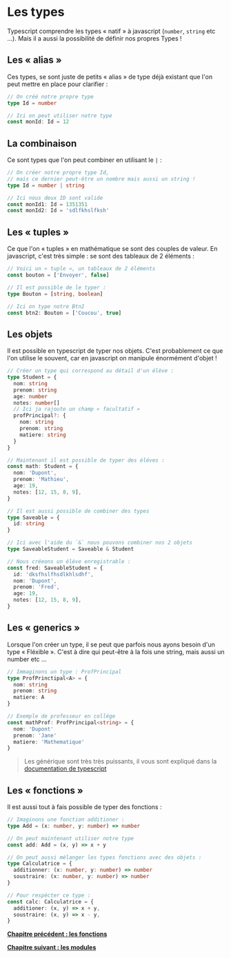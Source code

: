 # Les types

Typescript comprendre les types « natif » à javascript (`number`, `string` etc …). Mais il a aussi la possibilité de définir nos propres Types !

## Les « alias »

Ces types, se sont juste de petits « alias » de type déjà existant que l'on peut mettre en place pour clarifier :

```typescript
// On créé notre propre type
type Id = number

// Ici on peut utiliser notre type
const monId: Id = 12
```

## La combinaison

Ce sont types que l'on peut combiner en utilisant le `|` :

```typescript
// On créer notre propre type Id,
// mais ce dernier peut-être un nombre mais aussi un string !
type Id = number | string

// Ici nous deux ID sont valide
const monId1: Id = 1351351
const monId2: Id = 'sdlfkhslfksh'
```

## Les « tuples »

Ce que l'on « tuples » en mathématique se sont des couples de valeur. En javascript, c'est très simple : se sont des tableaux de 2 éléments :

```typescript
// Voici un « tuple », un tableaux de 2 éléments
const bouton = ['Envoyer', false]

// Il est possible de le typer :
type Bouton = [string, boolean]

// Ici on type notre Btn2
const btn2: Bouton = ['Coucou', true]
```

## Les objets

Il est possible en typescript de typer nos objets. C'est probablement ce que l'on utilise le souvent, car en javascript on manipule énormément d'objet !

```typescript
// Créer un type qui correspond au détail d'un élève :
type Student = {
  nom: string
  prenom: string
  age: number
  notes: number[]
  // Ici ja rajoute un champ « facultatif »
  profPrincipal?: {
    nom: string
    prenom: string
    matiere: string
  }
}

// Maintenant il est possible de typer des éléves :
const math: Student = {
  nom: 'Dupont',
  prenom: 'Mathieu',
  age: 19,
  notes: [12, 15, 8, 9],
}

// Il est aussi possible de combiner des types
type Saveable = {
  id: string
}

// Ici avec l'aide du `&` nous pouvons combiner nos 2 objets
type SaveableStudent = Saveable & Student

// Nous créeons un élève enregistrable :
const fred: SaveableStudent = {
  id: 'dksfhslfhsdlkhlsdhf',
  nom: 'Dupont',
  prenom: 'Fred',
  age: 19,
  notes: [12, 15, 8, 9],
}
```

## Les « generics »

Lorsque l'on créer un type, il se peut que parfois nous ayons besoin d'un type « Fléxible ». C'est à dire qui peut-être à la fois une string, mais aussi un number etc …

```typescript
// Immaginons un type : ProfPrincipal
type ProfPrinctipal<A> = {
  nom: string
  prenom: string
  matiere: A
}

// Exemple de professeur en collége
const mathProf: ProfPrincipal<string> = {
  nom: 'Dupont'
  prenom: 'Jane'
  matiere: 'Mathematique'
}
```

> Les générique sont très très puissants, il vous sont expliqué dans la [documentation de typescript](https://www.typescriptlang.org/docs/handbook/2/generics.html)

## Les « fonctions »

Il est aussi tout à fais possible de typer des fonctions :

```typescript
// Imaginons une fonction additioner :
type Add = (x: number, y: number) => number

// On peut maintenant utiliser notre type
const add: Add = (x, y) => x + y

// On peut aussi mélanger les types fonctions avec des objets :
type Calculatrice = {
  additionner: (x: number, y: number) => number
  soustraire: (x: number, y: number) => number
}

// Pour respécter ce type :
const calc: Calculatrice = {
  additioner: (x, y) => x + y,
  soustraire: (x, y) => x - y,
}
```

[**Chapitre précédent : les fonctions**](./fonctions.md)

[**Chapitre suivant : les modules**](./modules.md)